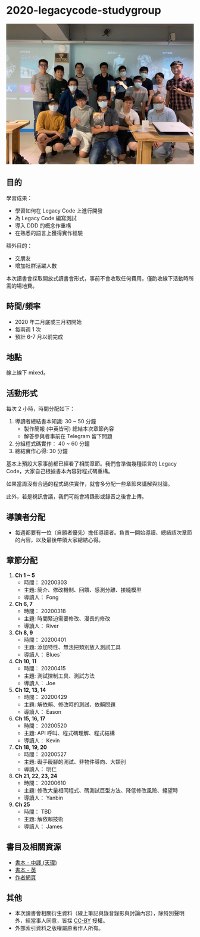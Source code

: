 # 2020-legacycode-studygroup

![](./cover.jpg)

## 目的

學習成果：

- 學習如何在 Legacy Code 上進行開發
- 為 Legacy Code 編寫測試
- 導入 DDD 的概念作重構
- 在熟悉的語言上獲得實作經驗

額外目的：

- 交朋友
- 增加社群活躍人數

本次讀書會採取開放式讀書會形式，事前不會收取任何費用，僅酌收線下活動時所需的場地費。

## 時間/頻率

- 2020 年二月底或三月初開始
- 每兩週 1 次
- 預計 6-7 月以前完成

## 地點

線上線下 mixed。

## 活動形式

每次 2 小時，時間分配如下：

1. 導讀者總結書本知識: 30 ~ 50 分鐘
   - 製作簡報 (中英皆可) 總結本次章節內容
   - 解答參與者事前在 Telegram 留下問題
2. 分組程式碼實作： 40 ~ 60 分鐘
3. 總結實作心得: 30 分鐘

基本上預設大家事前都已經看了相關章節。我們會準備幾種語言的 Legacy Code，大家自己根據書本內容對程式碼重構。

如果當周沒有合適的程式碼供實作，就會多分配一些章節來講解與討論。

此外，若是視訊會議，我們可能會將錄影或錄音之後會上傳。

## 導讀者分配

- 每週都要有一位（自願者優先）擔任導讀者。負責一開始導讀、總結該次章節的內容，以及最後帶領大家總結心得。

## 章節分配

1. **Ch 1 ~ 5**
   - 時間： 20200303
   - 主題: 簡介、修改機制、回饋、感測分離、接縫模型
   - 導讀人： Fong
1. **Ch 6, 7**
   - 時間： 20200318
   - 主題: 時間緊迫需要修改、漫長的修改
   - 導讀人： River
1. **Ch 8, 9**
   - 時間： 20200401
   - 主題: 添加特性、無法把類別放入測試工具
   - 導讀人： Blues`
1. **Ch 10, 11**
   - 時間： 20200415
   - 主題: 測試控制工具、測試方法
   - 導讀人： Joe
1. **Ch 12, 13, 14**
   - 時間： 20200429
   - 主題: 解依賴、修改時的測試、依賴問題
   - 導讀人： Eason
1. **Ch 15, 16, 17**
   - 時間： 20200520
   - 主題: API 呼叫、程式碼理解、程式結構
   - 導讀人： Kevin
1. **Ch 18, 19, 20**
   - 時間： 20200527
   - 主題: 礙手礙腳的測試、非物件導向、大類別
   - 導讀人： 明仁
1. **Ch 21, 22, 23, 24**
   - 時間： 20200610
   - 主題: 修改大量相同程式、碼測試巨型方法、降低修改風險、絕望時
   - 導讀人： Yanbin
1. **Ch 25**
   - 時間： TBD
   - 主題: 解依賴技術
   - 導讀人： James

## 書目及相關資源

- [書本 - 中譯 (天瓏)](https://www.tenlong.com.tw/products/9789864344000)
- [書本 - 英](https://github.com/ontiyonke/book-1/blob/master/%5BPROGRAMMING%5D%5BWorking%20Effectively.%20with%20Legacy%20Code%5D.pdf)
- [作者網頁](https://michaelfeathers.silvrback.com/)

## 其他

- 本次讀書會相關衍生資料（線上筆記與錄音錄影與討論內容），除特別聲明外，經當事人同意，皆採 [CC-BY](https://creativecommons.org/licenses/by/3.0/tw/) 授權。
- 外部索引資料之版權屬原著作人所有。
